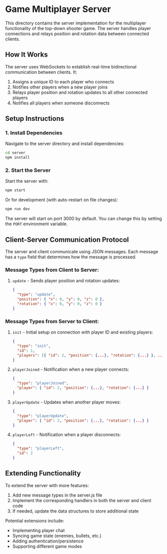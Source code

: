 # Game Multiplayer Server

This directory contains the server implementation for the multiplayer functionality of the top-down shooter game. The server handles player connections and relays position and rotation data between connected clients.

## How It Works

The server uses WebSockets to establish real-time bidirectional communication between clients. It:

1. Assigns a unique ID to each player who connects
2. Notifies other players when a new player joins
3. Relays player position and rotation updates to all other connected players
4. Notifies all players when someone disconnects

## Setup Instructions

### 1. Install Dependencies

Navigate to the server directory and install dependencies:

```bash
cd server
npm install
```

### 2. Start the Server

Start the server with:

```bash
npm start
```

Or for development (with auto-restart on file changes):

```bash
npm run dev
```

The server will start on port 3000 by default. You can change this by setting the `PORT` environment variable.

## Client-Server Communication Protocol

The server and client communicate using JSON messages. Each message has a `type` field that determines how the message is processed.

### Message Types from Client to Server:

1. `update` - Sends player position and rotation updates:
   ```json
   {
     "type": "update",
     "position": { "x": 0, "y": 0, "z": 0 },
     "rotation": { "x": 0, "y": 0, "z": 0 }
   }
   ```

### Message Types from Server to Client:

1. `init` - Initial setup on connection with player ID and existing players:
   ```json
   {
     "type": "init",
     "id": 1,
     "players": [{ "id": 2, "position": {...}, "rotation": {...} }, ...]
   }
   ```

2. `playerJoined` - Notification when a new player connects:
   ```json
   {
     "type": "playerJoined",
     "player": { "id": 2, "position": {...}, "rotation": {...} }
   }
   ```

3. `playerUpdate` - Updates when another player moves:
   ```json
   {
     "type": "playerUpdate",
     "player": { "id": 2, "position": {...}, "rotation": {...} }
   }
   ```

4. `playerLeft` - Notification when a player disconnects:
   ```json
   {
     "type": "playerLeft",
     "id": 2
   }
   ```

## Extending Functionality

To extend the server with more features:

1. Add new message types in the server.js file
2. Implement the corresponding handlers in both the server and client code
3. If needed, update the data structures to store additional state

Potential extensions include:
- Implementing player chat
- Syncing game state (enemies, bullets, etc.)
- Adding authentication/persistence
- Supporting different game modes 